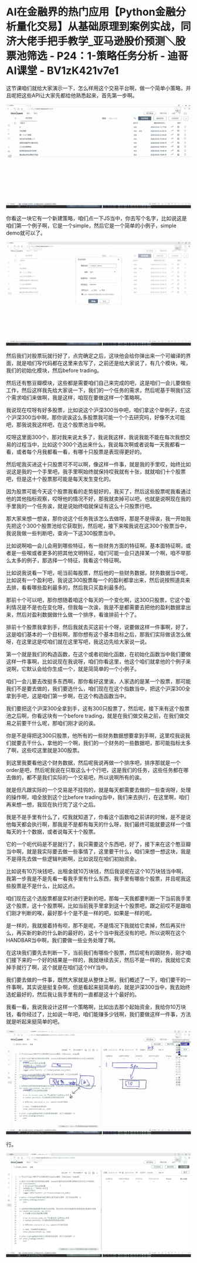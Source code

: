 # AI在金融界的热门应用【Python金融分析量化交易】从基础原理到案例实战，同济大佬手把手教学_亚马逊股价预测＼股票池筛选 - P24：1-策略任务分析 - 迪哥AI课堂 - BV1zK421v7e1

这节课咱们就给大家演示一下，怎么样用这个交易平台啊，做一个简单小策略，并且呢把这些API让大家先都给他熟悉起来，首先第一步啊。



![](img/35d22b453f0dc106a49478dafd396735_1.png)

你看这一块它有一个新建策略，咱们点一下JS当中，你去写个名字，比如说这是咱们第一个例子啊，它是一个simple，然后它是一个简单的小例子，simple demo就可以了。



![](img/35d22b453f0dc106a49478dafd396735_3.png)

然后我们对股票玩就行好了，点完确定之后，这块他会给你弹出来一个可编译的界面，就是咱们写代码都在这里来去写了，之前还是给大家说了，有几个模块，唉，我们的初始化模块，然后before trading。

然后还有憨豆瓣模块，这些都是需要咱们自己来完成的吧，这是咱们一会儿要做些工作，然后这样我先给大家说一下，我们的一个任务的需求，然后呢基于啊我们这个需求咱们来做啊，我是这样，咱现在要做这样一个策略啊。

我说现在哎呀有好多股票，比如说这个沪深300当中吧，咱们拿这个举例子，在这个沪深300当中啊，那你说诶这么多股票我可能一个个去研究吗，好像不太可能吧，那我说我这样吧，在这个股票池当中啊。

哎呀这里面300个，那对我来说太多了，我说我这样，我说我能不能在每次我想交易的过程当中，比如这个300个选出来什么，我说每次啊或者说每一天我都看一看，或者每个月我都看一看，有哪十只股票是表现得更好的。

然后呢我买进这十只股票可不可以啊，像这样一件事，就是我的手里哎，始终比如说这是我的一个手里吧，我手里啊始终就保持哎我就有十张，就就咱们十个股票吧，但是这十个股票那可能是每天发生变化的。

因为股票可能今天这个股票我看的走势挺好的，我买了，然后这些股票呢我看通过他的其他指标观察，哎呀他的情况不好，那我就卖掉可以吧，也就是说啊现在我的手里我的一个任务诶，就是说始终咱就保证有这么十只股票行吧。

那大家来想一想诶，那你说这个任务我该怎么去做呀，那是不是得诶，我一开始我先把这个300个股票池给它获取到，然后呢，接下来唉我说在这300个股票当中，我说我做一些判断吧，查询一下这300股票当中。

比如说啊咱一会儿会用到哪些特征，有一些财务方面的特征啊，基本面特征啊，或者是一些唉或者更多的把其他文明特征，咱们可能一会只选择某一个啊，咱不举那么太多的例子，那选择一个特征，我看这个特征啊。

比如说我说看一下吧，呃当前每股票，然后他的一些财务数据，财务数据当中呢，比如说有一个盈利吧，我说这300股票每一个的盈利都拿出来，然后说按照道具来去排，看看哪些盈利最多的，然后我只买盈利最多的。

那前十个可以吧，那你想随着咱这个每天的一个变化啊，这300只股票，它这个盈利情况是不是也在变化呀，但我每一次诶，我是不是都需要去把他的盈利数据拿出来，然后对盈利数据做什么做一个排序，看谁排前十个了。

排前十个股票我拿到手，然后我就去买这前十个呀，说要做这样一件事啊，好了，这是咱们基本的一个目标啊，那你想有这个基本目标之后，那我们实际做该怎么做呀，在这里这是哎咱们就在这里写吧，我这边先给大家说一说。

第一个就是我们的构造函数，在这个或者初始化函数，在初始化函数当中我们要做这样一件事啊，比如说现在我说呀，咱们你看这里，他这个咱们就拿他的个例子来说啊，它默认会给你生成一个，就是简简单的一个小例子。

咱们一会儿要去改挺多东西啊，那你看好这里诶，人家选的是某一个股票，那可能我们不是要去做的，我们要选什么，咱们现在在这个指数当中，把这个沪深300全拿到手吧，这是咱们第一步啊，在这个构造函数当中。

我们要把这个沪深300全拿到手，这有300只股票了，然后呢，接下来有这个股票池之后啊，你看这块有一个before trading，就是在我们做交易之前，在我们做交易之前要干什么呢，那咱们刚才说的诶。

你是不是得把这300只股票，他所有的一些财务数据想要拿到手啊，这里哎我说我们就要去干什么，拿他的一个啊，我们的一个财务的一些数据吧，那可能指标太多了啊，这些哎这里就是300股票。

到这里我要看他这个财务数据，然后呢我说再做一个排序吧，排序那就是一个order是吧，然后呢我说在只取这么十个行吧，这是我们的任务，这些任务都在哪去做的，都不是我们实际的一个交易吧，所以说啊所有的诶。

就是但凡跟实际的一个交易是不挂钩的，就是每天都需要去做的一些查询呀，处理的操作啊，咱全放到这个比before trading当中，我们来去执行，在这里啊，咱们再来想一想，我现在执行完了这个之后。

我是不是手里有什么了，哎我就知道了，你看这个函数咱之前讲的时候，是不是说他每天都会执行啊，那我是不是都有每天的什么呀，我们最终可能就要这样一个值每天的十个数据，或者说每天十个股票。

它的一个呃代码是不是就行了，我只需要这个东西吧，好了，接下来在这个憨豆瓣当中啊，就是我实际要去做一些事情了，这里要干什么，咱们来想一想这块，我是不是得先去做一些逻辑判断啊，比如说现在咱们初始资金。

比如说有10万块钱吧，出租金就10万块钱，然后我说呢在这个10万块钱当中啊，我第一步我是不是先看一看我手里有什么东西，我手里有哪些个股票，并且呢我这些股票是不是什么，比如这点。

咱们现在这个选股票都是实时进行更新的吧，那每一天我都要判断一下当前我手里这个股票，这十个股票啊，比如当前我手里拿到这十个股票吧，跟之前哎不是跟咱们刚才判断的唉，最好那十个是不是一样的吧，如果是一样的呢。

是一样的，我就接着持有呗，那不是呢，不是情况下我就给它卖掉，然后再买什么，再买新的新的什么新的最好的，这十个当中我还没有的吧，所以说啊在这个HANDBAR当中啊，我们要做一些业务处理了啊。

在这块我们要先去判断一下，当前我们有哪些个股票，然后呢有的跟财务，刚才咱们接下来的一个好的结果是一样的，我就继续去买，然后不是一样的，我就给它卖掉手就行了啊，这个就是在咱们这个HY当中。

我们要去做的一件事，既然大家就是从整体上啊，我们概述了一下，咱们要干的一件事啊，其实说是挺复杂啊，但是看起来挺简单的，就是沪深300当中，我去始终选蛇最好的，然后我让我手里有的一直都是这十个最好的。

我看一看，我说我设计这样一个策略啊，比如出去那个起始资金，我给你10万块钱，看你经过了，比如说一年吧，咱们能赚多少钱啊，我们要做这样一件事，方法就是听起来挺简单的吧。



![](img/35d22b453f0dc106a49478dafd396735_5.png)

行。

![](img/35d22b453f0dc106a49478dafd396735_7.png)